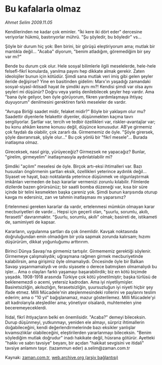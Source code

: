 # Bu kafalarla olmaz

*Ahmet Selim 2009.11.05*

<tr><td class="metin" colspan="2" style="padding-top: 20px; padding-left: 5px; ">Kendilerinden ne kadar çok eminler. "İki kere iki dört eder" dercesine veriyorlar hükmü, bastırıyorlar mührü. "Şu şöyledir, bu böyledir" vs...</td></tr><tr><td class="metin" colspan="2" style="padding-top: 20px; padding-left: 5px; "><p> Şöyle bir durum hiç yok: Ben birini, bir görüşü eleştiriyorum ama; mutlak bir mantıkla değil... "Acaba" diyorum, "benim atladığım, göremediğim bir şey var mı?"
<p> Bende bu durum çok olur. Hele sosyal bilimlerle ilgili meselelerde, hele-hele felsefî-fikrî konularda, yanılma payını hep dikkate almak gerekir. Zaten ideolojiler bunun için kötüdür. Şimdi sana mutlak veri imiş gibi gelen şeyler ileride değişirse? Yine en basitinden gidelim: Marx'ın yaşadığı zamandaki sosyal-siyasî-iktisadî hayat ile şimdiki aynı mı?! Kendisi şimdi var olsa aynı şeyleri mi düşünür? Doğru veya yanlış denilebilecek şeyler hep vardır. Ama "bana öyle geliyor, ben öyle görüyorum, fikren yardımlaşmaya ihtiyaç duyuyorum" denilmesini gerektiren farklı meseleler de vardır. 
<p> "Avrupa Birliği saadet midir, felaket midir?" Böyle bir yaklaşım olur mu? Saadettir diyenlerle felakettir diyenler, düşünmekten kaçma tavrı sergiliyorlar. Şartlar var, tercih ve tedbir özellikleri var, riskler-avantajlar var; bu konu ahkâm kesme konusu değil, düşünce konusudur. AB'ye girmemiz çok faydalı da olabilir, çok zararlı da. Girmememiz de öyle. "Şöyle girersek, şöyle davranırsak, şöyle olur..." Bu çok yönlü bir "fikrî mesele"... Burada inatlaşma olmaz.
<p> Gireceksek, nasıl girip, yürüyeceğiz? Girmezsek ne yapacağız? Bunlar, "girelim, girmeyelim" inatlaşmasıyla aydınlatılabilir mi?
<p> Şimdiki "açılım" meselesi de öyle. Birçok artı-eksi ihtimalleri var. Bazı hususları öngörmenin şartları eksik, özellikleri yeterince aydınlık değil... Siyaset ve hayat, bazı noktalarda yeterince düşünmek ve olgunlaştırmak imkânları vermeden de bazı kararlar vermenizi zorunlu kılabilir. Filmlerde dizilerde bazen görürsünüz; bir saatli bomba düzeneği var, kısa bir süre içinde bir telini kesmekten başka çareniz yok. Şimdi bunun karşısında oturup kavga mı edersiniz, zan ve tahmin inatlaşması mı yaparsınız?
<p> Ertelenmesi gereken kararlar da vardır, ertelenmesi mümkün olmayan karar mecburiyetleri de vardır... Hepsi için geçerli olan, "şuurlu, sorumlu, akıllı, ferasetli" davranmaktır. "Şuurlu, sorumlu, akıllı" olmak; basireti de, istikameti de, samimiyeti de kapsar.
<p> Kararların, uygulanma şartları da çok önemlidir. Kavşak noktasında doğruluğundan emin olmadığım bir yola sapmak zorunda kalırsam; hızımı düşürürüm, dikkat yoğunluğumu arttırırım.
<p> Birinci Dünya Savaşı'na girmemiz tartışılır. Girmememiz gerektiği söylenir. Girmemeye çalışmalıydık; uğraşmana rağmen girmek mecburiyetinde kalabilirsin, ama girişimiz öyle olmamalıydı. Öncesinde öyle bir Balkan Savaşı yaşanmamalıydı ve ordu siyasete o derece batmışken olmamalıydı bu işler... Ama o olayları farklı yaşamayı başarabilirdik; biz en kötü biçimde yaşadık. 1908-1918 arasında Türkiye çok kötü yönetilmiştir; başka türlüsü de beklenemezdi o acemi, yetersiz kadrodan. Ama iyi niyetliymişler. Basiretsizliğin, akılsızlığın, ferasetsizliğin, şuursuzluğun iyi niyeti hiçbir şey ifade etmez. Milli Mücadele'nin ateşlenmesindeki rollerini ve paylarını teslim ederim; ama o "10 yıl" bağışlanamaz, mazur gösterilemez. Milli Mücadele'yi alt kadrolarıyla ateşlediler ama; yönetiyor olsalardı, muhtemelen yine beceremeyeceklerdi. 
<p> İtidal, fikrî ihtiyaçların belki en önemlisidir. "Acaba?" demeyi bileceksin. Durup düşünmeyi, yutkunmayı, yeniden ele almayı, sürpriz ihtimallerin doğabileceğini, kendi değerlendirmelerinde bazı eksikler yanlışlar kıvamsızlıklar olabileceğini, eleştirilerden yararlanmayı bileceksin. "Benim söylediğim mutlak doğrudur" inadı hakikate değil, hüsrana götürür. Ayetteki "hakkı ve sabrı tavsiye" beyanı, bir açıdan "hakikat sevgisini ve itidali" tavsiye anlamını taşır. (tazammun eder) a.selim@zaman.com.tr <br/></p></p></p></p></p></p></p></p></p></td></tr>

Kaynak: [zaman.com.tr](http://zaman.com.tr/yazar.do?yazino=911752), [web.archive.org (arşiv bağlantısı)](http://web.archive.org/web/20091110080335/http://www.zaman.com.tr:80/yazar.do?yazino=911752)
